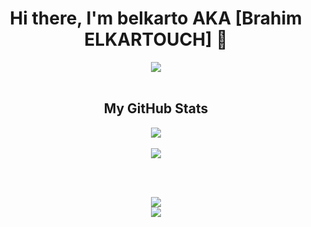 <div align="center"><align="center" /> 

# Hi there, I'm belkarto AKA [Brahim ELKARTOUCH] 👋 

 
<div align="center"><img src="https://badge.mediaplus.ma/binary/belkarto" align="center" /></div>  

<br/>


## My GitHub Stats
<div align="center"><img src="https://github-readme-stats.vercel.app/api?username=belkarto&show_icons=true&title_color=0891b2&text_color=ffffff&icon_color=0891b2&bg_color=1c1917&hide_border=true" align="center" /></div>  


<br/>

<div align="center"><img src="https://github-readme-stats.vercel.app/api/top-langs/?username=belkarto&layout=compact&title_color=0891b2&hide_border=true&bg_color=1c1917&langs_count=6" align="center" /></div> 

<br/><br/>
<div align="center"><img src="https://spotify-github-profile.vercel.app/api/view.svg?uid=uhg9fcsi6w7nxrsc0tuuecrmm&cover_image=true&theme=default&show_offline=false&background_color=121212&interchange=false" /></div>

<div align="center">
<img src="https://komarev.com/ghpvc/?username=belkarto&&style=flat-square" align="center" />
</div>  

</div> 
